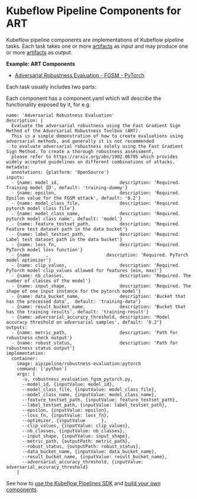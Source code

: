 # Kubeflow Pipeline Components for ART

Kubeflow pipeline components are implementations of Kubeflow pipeline tasks. Each task takes
one or more [artifacts](https://www.kubeflow.org/docs/pipelines/overview/concepts/output-artifact/)
as input and may produce one or more
[artifacts](https://www.kubeflow.org/docs/pipelines/overview/concepts/output-artifact/) as output.


**Example: ART Components**
* [Adversarial Robustness Evaluation - FGSM - PyTorch](robustness_evaluation_fgsm_pytorch)

Each task usually includes two parts:

Each component has a component.yaml which will describe the functionality exposed by it, for e.g.

```
name: 'Adversarial Robustness Evaluation'
description: |
  Evaluate the adversarial robustness using the Fast Gradient Sign Method of the Adversarial Robustness Toolbox (ART).
  This is a simple demonstration of how to create evaluations using adversarial methods, and generally it is not recommended
  to evaluate adversarial robustness solely using the Fast Gradient Sign Method. To create a thorough robustness assessment,
  please refer to https://arxiv.org/abs/1902.06705 which provides widely accepted guidelines on different combinations of attacks.
metadata:
  annotations: {platform: 'OpenSource'}
inputs:
  - {name: model_id,                       description: 'Required. Training model ID', default: 'training-dummy'}
  - {name: epsilon,                        description: 'Required. Epsilon value for the FGSM attack', default: '0.2'}
  - {name: model_class_file,               description: 'Required. pytorch model class file'}
  - {name: model_class_name,               description: 'Required. pytorch model class name', default: 'model'}
  - {name: feature_testset_path,           description: 'Required. Feature test dataset path in the data bucket'}
  - {name: label_testset_path,             description: 'Required. Label test dataset path in the data bucket'}
  - {name: loss_fn,                        description: 'Required. PyTorch model loss function'}
  - {name      ,                      description: 'Required. PyTorch model optimizer'}
  - {name: clip_values,                    description: 'Required. PyTorch model clip_values allowed for features (min, max)'}
  - {name: nb_classes,                     description: 'Required. The number of classes of the model'}
  - {name: input_shape,                    description: 'Required. The shape of one input instance for the pytorch model'}
  - {name: data_bucket_name,               description: 'Bucket that has the processed data',  default: 'training-data'}
  - {name: result_bucket_name,             description: 'Bucket that has the training results', default: 'training-result'}
  - {name: adversarial_accuracy_threshold, description: 'Model accuracy threshold on adversarial samples', default: '0.2'}
outputs:
  - {name: metric_path,                    description: 'Path for robustness check output'}
  - {name: robust_status,                  description: 'Path for robustness status output'}
implementation:
  container:
    image: aipipeline/robustness-evaluation:pytorch
    command: ['python']
    args: [
      -u, robustness_evaluation_fgsm_pytorch.py,
      --model_id, {inputValue: model_id},
      --model_class_file, {inputValue: model_class_file},
      --model_class_name, {inputValue: model_class_name},
      --feature_testset_path, {inputValue: feature_testset_path},
      --label_testset_path, {inputValue: label_testset_path},
      --epsilon, {inputValue: epsilon},
      --loss_fn, {inputValue: loss_fn},
      --optimizer, {inputValue      },
      --clip_values, {inputValue: clip_values},
      --nb_classes, {inputValue: nb_classes},
      --input_shape, {inputValue: input_shape},
      --metric_path, {outputPath: metric_path},
      --robust_status, {outputPath: robust_status},
      --data_bucket_name, {inputValue: data_bucket_name},
      --result_bucket_name, {inputValue: result_bucket_name},
      --adversarial_accuracy_threshold, {inputValue: adversarial_accuracy_threshold}
    ]
```

See how to [use the Kubeflow Pipelines SDK](https://www.kubeflow.org/docs/pipelines/sdk/sdk-overview/)
and [build your own components](https://www.kubeflow.org/docs/pipelines/sdk/build-component/).
